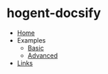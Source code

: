 # hogent-docsify

<!--
    Use absolute paths here!
-->

-   [Home](/index.md)
-   Examples
    -   [Basic](/examples/h1.md)
    -   [Advanced](/examples/h2.md)
-   [Links](/links.md)
